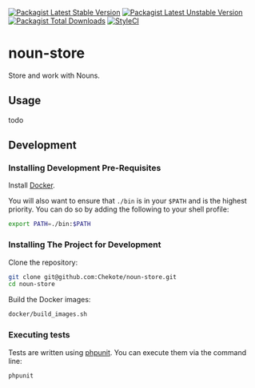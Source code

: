 [![Packagist Latest Stable Version](https://poser.pugx.org/chekote/noun-store/version.svg)](https://packagist.org/packages/chekote/noun-store)
[![Packagist Latest Unstable Version](https://poser.pugx.org/chekote/noun-store/v/unstable.svg)](https://packagist.org/packages/chekote/noun-store)
[![Packagist Total Downloads](https://poser.pugx.org/chekote/noun-store/downloads.svg)](https://packagist.org/packages/chekote/noun-store)
[![StyleCI](https://styleci.io/repos/63828286/shield?style=plastic)](https://styleci.io/repos/63828286)

# noun-store

Store and work with Nouns.

## Usage

todo

## Development

### Installing Development Pre-Requisites

Install [Docker](https://www.docker.com).

You will also want to ensure that `./bin` is in your `$PATH` and is the highest priority. You can do so by adding the
following to your shell profile:

```bash
export PATH=./bin:$PATH
```

### Installing The Project for Development

Clone the repository:

```bash
git clone git@github.com:Chekote/noun-store.git
cd noun-store
```

Build the Docker images:

```bash
docker/build_images.sh
```

### Executing tests

Tests are written using [phpunit](https://phpunit.de/). You can execute them via the command line:

```bash
phpunit
```
